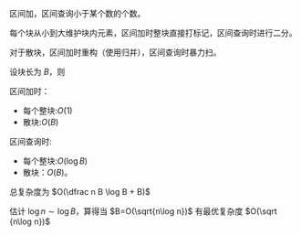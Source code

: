 区间加，区间查询小于某个数的个数。

每个块从小到大维护块内元素，区间加时整块直接打标记，区间查询时进行二分。

对于散块，区间加时重构（使用归并），区间查询时暴力扫。

设块长为 $B$，则

区间加时：

- 每个整块:$O(1)$
- 散块:$O(B)$

区间查询时:

- 每个整块:$O(\log B)$
- 散块：$O(B)$。

总复杂度为 $O(\dfrac n B \log B + B)$

估计 $\log n \sim \log B$，算得当 $B=O(\sqrt{n\log n})$ 有最优复杂度 $O(\sqrt {n\log n})$